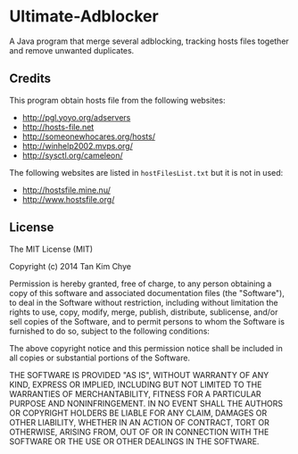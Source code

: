 Ultimate-Adblocker
=========
A Java program that merge several adblocking, tracking hosts files together and remove unwanted duplicates.

Credits
--------
This program obtain hosts file from the following websites:
  - http://pgl.yoyo.org/adservers
  - http://hosts-file.net
  - http://someonewhocares.org/hosts/
  - http://winhelp2002.mvps.org/
  - http://sysctl.org/cameleon/

The following websites are listed in `hostFilesList.txt` but it is not in used:
  - http://hostsfile.mine.nu/
  - http://www.hostsfile.org/

License
-------
The MIT License (MIT)

Copyright (c) 2014 Tan Kim Chye

Permission is hereby granted, free of charge, to any person obtaining a copy
of this software and associated documentation files (the "Software"), to deal
in the Software without restriction, including without limitation the rights
to use, copy, modify, merge, publish, distribute, sublicense, and/or sell
copies of the Software, and to permit persons to whom the Software is
furnished to do so, subject to the following conditions:

The above copyright notice and this permission notice shall be included in
all copies or substantial portions of the Software.

THE SOFTWARE IS PROVIDED "AS IS", WITHOUT WARRANTY OF ANY KIND, EXPRESS OR
IMPLIED, INCLUDING BUT NOT LIMITED TO THE WARRANTIES OF MERCHANTABILITY,
FITNESS FOR A PARTICULAR PURPOSE AND NONINFRINGEMENT. IN NO EVENT SHALL THE
AUTHORS OR COPYRIGHT HOLDERS BE LIABLE FOR ANY CLAIM, DAMAGES OR OTHER
LIABILITY, WHETHER IN AN ACTION OF CONTRACT, TORT OR OTHERWISE, ARISING FROM,
OUT OF OR IN CONNECTION WITH THE SOFTWARE OR THE USE OR OTHER DEALINGS IN
THE SOFTWARE.
